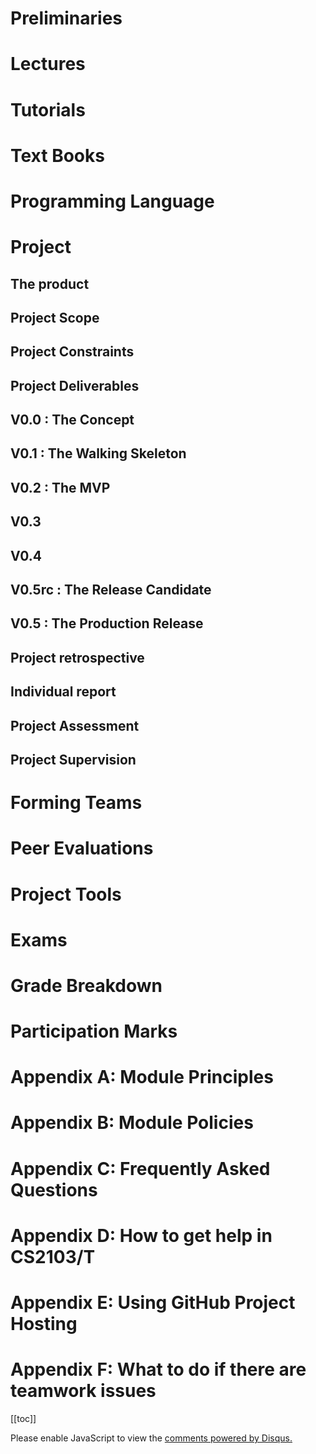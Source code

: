 <link rel="stylesheet" href="css/main.css">
<link rel="stylesheet" href="css/handbook.css">

<include src="common/header.md" />

<div class="row">

<div class="col-md-9">

# Preliminaries
<div id="handbook-preliminaries">
  <include src="contents/handbook-md/preliminaries.md" />
</div>

# Lectures
<div id="handbook-lectures">
  <include src="contents/handbook-md/lectures.md" />
</div>

# Tutorials
<div id="handbook-tutorials">
  <include src="contents/handbook-md/tutorials.md" />
</div>

# Text Books
<div id="handbook-textBooks">
  <include src="contents/handbook-md/textbooks.md" />
</div>

# Programming Language
<div id="handbook-programmingLanguages">
  <include src="contents/handbook-md/programming-languages.md" />
</div>

# Project
<div id="handbook-project">
<include src="contents/handbook-md/project.md" />
</div>

## The product
<div id="handbook-project-product">
<include src="contents/handbook-md/project-product.md" />
</div>

## Project Scope
<div id="handbook-project-scope">
<include src="contents/handbook-md/project-scope.md" />
</div>

## Project Constraints
<div id="handbook-project-constraints">
<include src="contents/handbook-md/project-constraints.md" />
</div>

## Project Deliverables
<div id="handbook-project-deliverables">
<include src="contents/handbook-md/project-deliverables.md" />
</div>

## V0.0 : The Concept
<div id="handbook-project-v00">
<include src="contents/handbook-md/project-v00.md" />
</div>

## V0.1 : The Walking Skeleton
<div id="handbook-project-v01">
<include src="contents/handbook-md/project-v01.md" />
</div>

## V0.2 : The MVP
<div id="handbook-project-v02">
<include src="contents/handbook-md/project-v02.md" />
</div>

## V0.3
<div id="handbook-project-v03">
<include src="contents/handbook-md/project-v03.md" />
</div>

## V0.4
<div id="handbook-project-v04">
<include src="contents/handbook-md/project-v04.md" />
</div>

## V0.5rc : The Release Candidate
<div id="handbook-project-v05rc">
<include src="contents/handbook-md/project-v05rc.md" />
</div>

## V0.5 : The Production Release
<div id="handbook-project-v05">
<include src="contents/handbook-md/project-v05.md" />
</div>

## Project retrospective
<div id="handbook-project-retrospective">
<include src="contents/handbook-md/project-retrospective.md" />
</div>

## Individual report
<div id="handbook-project-individualReport">
<include src="contents/handbook-md/project-individual-report.md" />
</div>

## Project Assessment
<div id="handbook-project-assessment">
<include src="contents/handbook-md/project-assessment.md" />
</div>

## Project Supervision
<div id="handbook-project-supervision">
<include src="contents/handbook-md/project-supervision.md" />
</div>

# Forming Teams
<div id="handbook-teams">
<include src="contents/handbook-md/teams.md" />
</div>

# Peer Evaluations
<div id="handbook-peerEvaluations">
<include src="contents/handbook-md/peer-evaluations.md" />
</div>

# Project Tools
<div id="handbook-tools">
<include src="contents/handbook-md/tools.md" />
</div>

# Exams
<div id="handbook-exams">
<include src="contents/handbook-md/exams.md" /></div>

# Grade Breakdown
<div id="handbook-gradeBreakdown">
<include src="contents/handbook-md/gradeBreakdown.md" /></div>

# Participation Marks
<div id="handbook-participation">
<include src="contents/handbook-md/participation.md" /></div>

# Appendix A: Module Principles
<div id="handbook-appendixA-principles">
<include src="contents/handbook-md/appendixA-principles.md" /></div>

# Appendix B: Module Policies
<div id="handbook-appendixB-policies">
<include src="contents/handbook-md/appendixB-policies.md" /></div>
<div id="handbook-policy"></div>

# Appendix C: Frequently Asked Questions
<div id="handbook-appendixC-faq">
<include src="contents/handbook-md/appendixC-faq.md" /></div>

# Appendix D: How to get help in CS2103/T
<div id="handbook-appendixD-help">
<include src="contents/handbook-md/appendixD-help.md" /></div>

# Appendix E: Using GitHub Project Hosting
<div id="handbook-appendixE-github">
<include src="contents/handbook-md/appendixE-github.md" /></div>

# Appendix F: What to do if there are teamwork issues
<div id="handbook-appendixF-teamworkIssues">
<include src="contents/handbook-md/appendixF-teamworkIssues.md" /></div>

</div>

<div class="col-md-3">

<affix offset="50">

[[toc]]

</affix>

</div>

</div>

<div id="disqus_thread"></div>

<script>
(function() { // DON'T EDIT BELOW THIS LINE
var d = document, s = d.createElement('script');
s.src = '//cs2103.disqus.com/embed.js';
s.setAttribute('data-timestamp', +new Date());
(d.head || d.body).appendChild(s);
})();
</script>

<noscript>Please enable JavaScript to view the <a href="https://disqus.com/?ref_noscript">comments powered by Disqus.</a></noscript>
